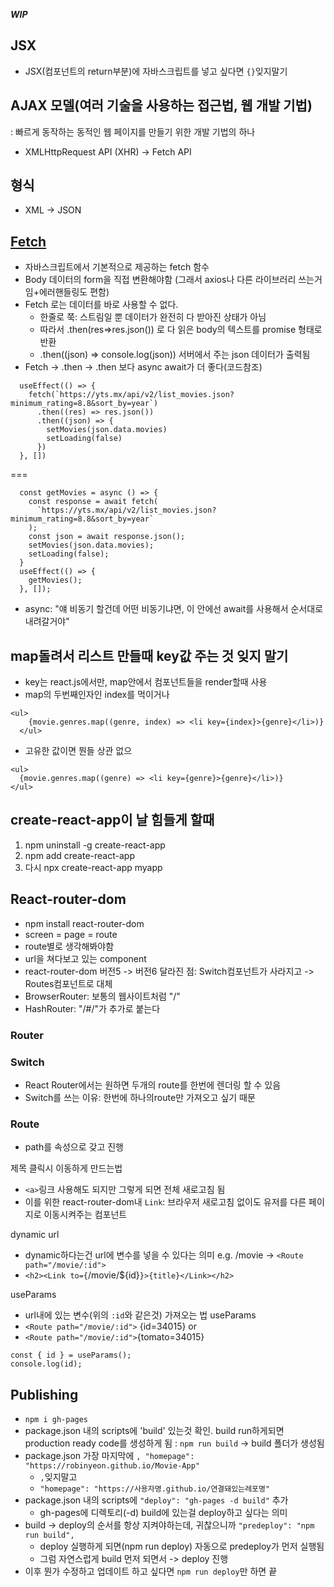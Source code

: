 ***WIP***

## JSX
- JSX(컴포넌트의 return부분)에 자바스크립트를 넣고 싶다면 `{}`잊지말기


## AJAX 모델(여러 기술을 사용하는 접근법, 웹 개발 기법)
: 빠르게 동작하는 동적인 웹 페이지를 만들기 위한 개발 기법의 하나
- XMLHttpRequest API (XHR) -> Fetch API

## 형식
- XML -> JSON

## [Fetch](https://wooooooak.github.io/javascript/2018/11/25/fetch&json()/)
- 자바스크립트에서 기본적으로 제공하는 fetch 함수
- Body 데이터의 form을 직접 변환해야함 (그래서 axios나 다른 라이브러리 쓰는거임+에러핸들링도 편함)
- Fetch 로는 데이터를 바로 사용할 수 없다.
  - 한줄로 쭉: 스트림일 뿐 데이터가 완전히 다 받아진 상태가 아님
  - 따라서 .then(res=>res.json()) 로 다 읽은 body의 텍스트를 promise 형태로 반환
  - .then((json) => console.log(json)) 서버에서 주는 json 데이터가 출력됨
- Fetch -> .then -> .then 보다 async await가 더 좋다(코드참조)
```
  useEffect(() => {
    fetch(`https://yts.mx/api/v2/list_movies.json?minimum_rating=8.8&sort_by=year`)
      .then((res) => res.json())
      .then((json) => {
        setMovies(json.data.movies)
        setLoading(false)
      })
  }, [])
```
===
```
  const getMovies = async () => {
    const response = await fetch(
      `https://yts.mx/api/v2/list_movies.json?minimum_rating=8.8&sort_by=year`
    );
    const json = await response.json();
    setMovies(json.data.movies);
    setLoading(false);
  }
  useEffect(() => {
    getMovies();
  }, []);
```
- async: "얘 비동기 할건데 어떤 비동기냐면, 이 안에선 await를 사용해서 순서대로 내려갈거야"


## map돌려서 리스트 만들때 key값 주는 것 잊지 말기
- key는 react.js에서만, map안에서 컴포넌트들을 render할때 사용
- map의 두번째인자인 index를 먹이거나
```
<ul>
    {movie.genres.map((genre, index) => <li key={index}>{genre}</li>)}
  </ul>
```
- 고유한 값이면 뭔들 상관 없으
```
<ul>
  {movie.genres.map((genre) => <li key={genre}>{genre}</li>)}
</ul>
```

## create-react-app이 날 힘들게 할때
1.	npm uninstall -g create-react-app
2.	npm add create-react-app
3.	다시 npx create-react-app myapp


## React-router-dom
- npm install react-router-dom
- screen = page = route
- route별로 생각해봐야함 
- url을 쳐다보고 있는 component
- react-router-dom 버전5 -> 버전6 달라진 점: Switch컴포넌트가 사라지고 -> Routes컴포넌트로 대체
- BrowserRouter: 보통의 웹사이트처럼 "/"
- HashRouter: "/#/"가 추가로 붙는다

### Router
### Switch
- React Router에서는 원하면 두개의 route를 한번에 렌더링 할 수 있음
- Switch를 쓰는 이유: 한번에 하나의route만 가져오고 싶기 때문
### Route
- path를 속성으로 갖고 진행

제목 클릭시 이동하게 만드는법
- `<a>`링크 사용해도 되지만 그렇게 되면 전체 새로고침 됨
- 이를 위한 react-router-dom내 `Link`: 브라우저 새로고침 없이도 유저를 다른 페이지로 이동시켜주는 컴포넌트

dynamic url
- dynamic하다는건 url에 변수를 넣을 수 있다는 의미 e.g. /movie -> `<Route path="/movie/:id">`
- `<h2><Link to={`/movie/${id}`}>{title}</Link></h2>`

useParams
- url내에 있는 변수(위의 `:id`와 같은것) 가져오는 법 useParams
- `<Route path="/movie/:id">` {id=34015} or 
- `<Route path="/movie/:id">`{tomato=34015}
```
const { id } = useParams();
console.log(id);
```


## Publishing
- `npm i gh-pages`
- package.json 내의 scripts에 'build' 있는것 확인. build run하게되면 production ready code를 생성하게 됨 : `npm run build` -> build 폴더가 생성됨
- package.json 가장 마지막에 `, "homepage": "https://robinyeon.github.io/Movie-App"`
  - `,`잊지말고
  - `"homepage": "https://사용자명.github.io/연결돼있는레포명"`
- package.json 내의 scripts에 `"deploy": "gh-pages -d build"` 추가
  - gh-pages에 디렉토리(-d) build에 있는걸 deploy하고 싶다는 의미
- build -> deploy의 순서를 항상 지켜야하는데, 귀찮으니까 `"predeploy": "npm run build",`
  - deploy 실행하게 되면(npm run deploy) 자동으로 predeploy가 먼저 실행됨
  - 그럼 자연스럽게 build 먼저 되면서 -> deploy 진행
- 이후 뭔가 수정하고 업데이트 하고 싶다면 `npm run deploy`만 하면 끝






